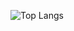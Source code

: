 ![Top Langs](https://github-readme-stats.vercel.app/api/top-langs/?username=adedw&layout=compact&theme=transparent)
